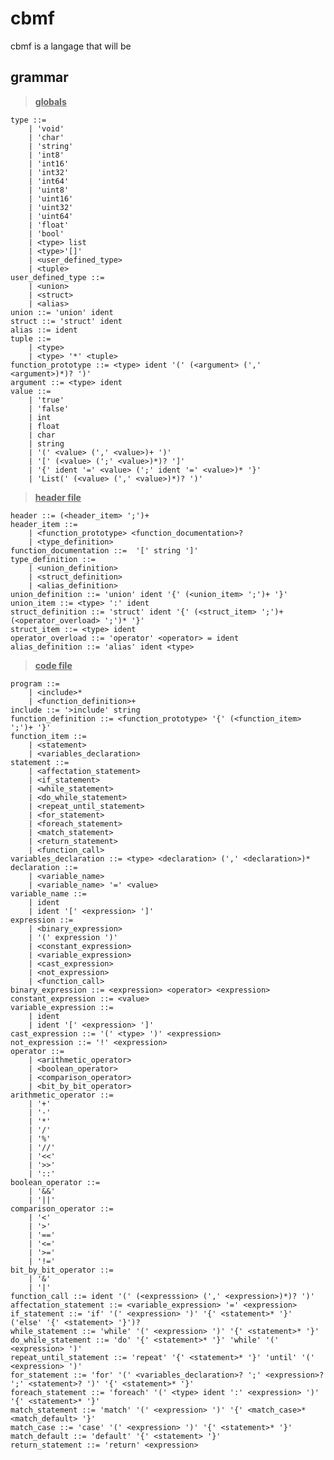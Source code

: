 # cbmf

cbmf is a langage that will be 


## grammar

> <u>__globals__</u>

	type ::=
		| 'void'
		| 'char'
		| 'string'
		| 'int8'
		| 'int16'
		| 'int32'
		| 'int64'
		| 'uint8'
		| 'uint16'
		| 'uint32'
		| 'uint64'
		| 'float'
		| 'bool'
		| <type> list
		| <type>'[]'
		| <user_defined_type>
		| <tuple>
	user_defined_type ::=
		| <union>
		| <struct>
		| <alias>
	union ::= 'union' ident
	struct ::= 'struct' ident
	alias ::= ident
	tuple ::=
		| <type>
		| <type> '*' <tuple>
	function_prototype ::= <type> ident '(' (<argument> (',' <argument>)*)? ')'
	argument ::= <type> ident
	value ::=
		| 'true'
		| 'false'
		| int
		| float
		| char
		| string
		| '(' <value> (',' <value>)+ ')'
		| '[' (<value> (';' <value>)*)? ']'
		| '{' ident '=' <value> (';' ident '=' <value>)* '}'
		| 'List(' (<value> (',' <value>)*)? ')'
	
> <u>__header file__</u>

	header ::= (<header_item> ';')+
	header_item ::=
		| <function_prototype> <function_documentation>?
		| <type_definition>
	function_documentation ::=  '[' string ']'
	type_definition ::=
		| <union_definition>
		| <struct_definition>
		| <alias_definition>
	union_definition ::= 'union' ident '{' (<union_item> ';')+ '}'
	union_item ::= <type> ':' ident
	struct_definition ::= 'struct' ident '{' (<struct_item> ';')+ (<operator_overload> ';')* '}'
	struct_item ::= <type> ident
	operator_overload ::= 'operator' <operator> = ident
	alias_definition ::= 'alias' ident <type>


> <u>__code file__</u>

	program ::=
	   	| <include>*
	   	| <function_definition>+
	include ::= '>include' string 
	function_definition ::= <function_prototype> '{' (<function_item> ';')+ '}'
	function_item ::=
		| <statement>
		| <variables_declaration>
	statement ::=
		| <affectation_statement>
		| <if_statement>
		| <while_statement>
		| <do_while_statement>
		| <repeat_until_statement>
		| <for_statement>
		| <foreach_statement>
		| <match_statement>
		| <return_statement>
		| <function_call>
	variables_declaration ::= <type> <declaration> (',' <declaration>)*
	declaration ::=
		| <variable_name>
		| <variable_name> '=' <value>
	variable_name ::=
		| ident
		| ident '[' <expression> ']'
	expression ::=
		| <binary_expression>
		| '(' expression ')'
		| <constant_expression>
		| <variable_expression>
		| <cast_expression>
		| <not_expression>
		| <function_call>
	binary_expression ::= <expression> <operator> <expression>
	constant_expression ::= <value>
	variable_expression ::=
		| ident
		| ident '[' <expression> ']'
	cast_expression ::= '(' <type> ')' <expression>
	not_expression ::= '!' <expression>
	operator ::=
		| <arithmetic_operator>
		| <boolean_operator>
		| <comparison_operator>
		| <bit_by_bit_operator>
	arithmetic_operator ::=
		| '+'
		| '-'
		| '*'
		| '/'
		| '%'
		| '//'
		| '<<'
		| '>>'
		| '::'
	boolean_operator ::=
		| '&&'
		| '||'
	comparison_operator ::=
		| '<'
		| '>'
		| '=='
		| '<='
		| '>='
		| '!='
	bit_by_bit_operator ::=
		| '&'
		| '|'
	function_call ::= ident '(' (<expresssion> (',' <expression>)*)? ')'
	affectation_statement ::= <variable_expression> '=' <expression>
	if_statement ::= 'if' '(' <expression> ')' '{' <statement>* '}' ('else' '{' <statement> '}')?
	while_statement ::= 'while' '(' <expression> ')' '{' <statement>* '}'
	do_while_statement ::= 'do' '{' <statement>* '}' 'while' '(' <expression> ')'
	repeat_until_statement ::= 'repeat' '{' <statement>* '}' 'until' '(' <expression> ')'
	for_statement ::= 'for' '(' <variables_declaration>? ';' <expression>? ';' <statement>? ')' '{' <statement>* '}'
	foreach_statement ::= 'foreach' '(' <type> ident ':' <expression> ')' '{' <statement>* '}'
	match_statement ::= 'match' '(' <expression> ')' '{' <match_case>* <match_default> '}'
	match_case ::= 'case' '(' <expression> ')' '{' <statement>* '}'
	match_default ::= 'default' '{' <statement> '}'
	return_statement ::= 'return' <expression>
